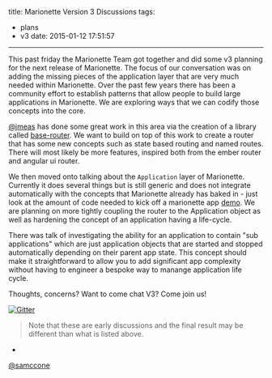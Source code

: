 title: Marionette Version 3 Discussions
tags:
  - plans
  - v3
date: 2015-01-12 17:51:57
---

This past friday the Marionette Team got together and did some v3 planning for the next release of Marionette. The focus of our conversation was on adding the missing pieces of the application layer that are very much needed within Marionette. Over the past few years there has been a community effort to establish patterns that allow people to build large applications in Marionette. We are exploring ways that we can codify those concepts into the core.

[@jmeas](https://github.com/jmeas/) has done some great work in this area via the creation of a library called [base-router](https://github.com/jmeas/backbone.base-router). We want to build on top of this work to create a router that has some new concepts such as state based routing and named routes. There will most likely be more features, inspired both from the ember router and angular ui router.

We then moved onto talking about the `Application` layer of Marionette. Currently it does several things but is still generic and does not integrate automatically with the concepts that Marionette already has baked in - just look at the amount of code needed to kick off a marionette app [demo](http://jsfiddle.net/samccone/F59qp/). We are planning on more tightly coupling the router to the Application object as well as hardening the concept of an application having a life-cycle.

There was talk of investigating the ability for an application to contain "sub applications" which are just application objects that are started and stopped automatically depending on their parent app state. This concept should make it straightforward to allow you to add significant app complexity without having to engineer a bespoke way to manange application life cycle.

Thoughts, concerns? Want to come chat V3? Come join us!

[![Gitter](https://badges.gitter.im/Join%20Chat.svg)](https://gitter.im/marionettejs/backbone.marionette?utm_source=badge&utm_medium=badge&utm_campaign=pr-badge)

> Note that these are early discussions and the final result may be different than what is listed above.

-
[@samccone](http://github.com/samccone)
